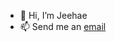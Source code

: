 - 👋 Hi, I’m Jeehae
- 📫 Send me an [email](https://jeehaemoon.github.io/#contact)

<!---
jeehaemoon/jeehaemoon is a ✨ special ✨ repository because its `README.md` (this file) appears on your GitHub profile.
You can click the Preview link to take a look at your changes.
--->
